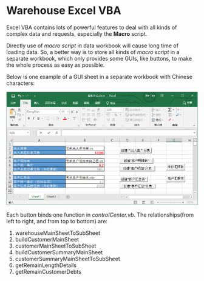 # Warehouse Excel VBA

Excel VBA contains lots of powerful features to deal with all kinds of complex data and requests, especially the **Macro** script.

Directly use of *macro script* in data workbook will cause long time of loading data. So, a better way is to store all kinds of *macro script* in a separate workbook, which only provides some GUIs, like buttons, to make the whole process as easy as possible.

Below is one example of a GUI sheet in a separate workbook with Chinese characters:

![ExcelGUI](.\ExcelGUI.png)

Each button binds one function in *controlCenter.vb*. The relationships(from left to right, and from top to bottom) are:

1. warehouseMainSheetToSubSheet
2. buildCustomerMainSheet
3. customerMainSheetToSubSheet
4. buildCustomerSummaryMainSheet
5. customerSummaryMainSheetToSubSheet
6. getRemainLengthDetails
7. getRemainCustomerDebts